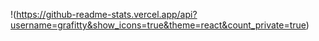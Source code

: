 !(https://github-readme-stats.vercel.app/api?username=grafitty&show_icons=true&theme=react&count_private=true)

